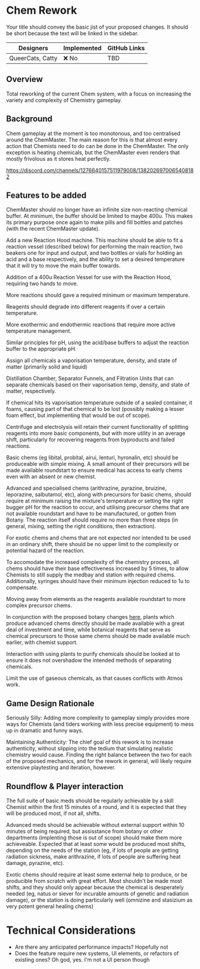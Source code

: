 # Chem Rework

Your title should convey the basic jist of your proposed changes. It should be short because the text will be linked in the sidebar.

| Designers        | Implemented | GitHub Links |
| ---------------- | ----------- | ------------ |
| QueerCats, Catty | :x: No      | TBD          |
## Overview

Total reworking of the current Chem system, with a focus on increasing the variety and complexity of Chemistry gameplay. 

## Background

Chem gameplay at the moment is too monotonous, and too centralised around the ChemMaster. The main reason for this is that almost every action that Chemists need to do can be done in the ChemMaster. The only exception is heating chemicals, but the ChemMaster even renders that mostly frivolous as it stores heat perfectly. 

https://discord.com/channels/1276640157511979008/1382026970065408182

## Features to be added

ChemMaster should no longer have an infinite size non-reacting chemical buffer. At minimum, the buffer should be limited to maybe 400u. This makes its primary purpose once again to make pills and fill bottles and patches (with the recent ChemMaster update). 

Add a new Reaction Hood machine. This machine should be able to fit a reaction vessel (described below) for performing the main reaction, two beakers one for input and output, and two bottles or vials for holding an acid and a base respectively, and the ability to set a desired temperature that it will try to move the main buffer towards. 

Addition of a 400u Reaction Vessel for use with the Reaction Hood, requiring two hands to move.

More reactions should gave a required minimum or maximum temperature. 

Reagents should degrade into different reagents if over a certain temperature. 

More exothermic and endothermic reactions that require more active temperature management.

Similar principles for pH, using the acid/base buffers to adjust the reaction buffer to the appropriate pH. 

Assign all chemicals a vaporisation temperature, density, and state of matter (primarily solid and liquid)

Distillation Chamber, Separator Funnels, and Filtration Units that can separate chemicals based on their vaporisation temp, density, and state of matter, respectively. 

If chemical hits its vaporisation temperature outside of a sealed container, it foams, causing part of that chemical to be lost (possibly making a lesser foam effect, but implementing that would be out of scope).

Centrifuge and electrolysis will retain their current functionality of splitting reagents into more basic components, but with more utility in an average shift, particularly for recovering reagents from byproducts and failed reactions.

Basic chems (eg libital, probital, airui, lenturi, hyronalin, etc) should be produceable with simple mixing. A small amount of their precursors will be made available roundstart to ensure medical has access to early chems even with an absent or new chemist. 

Advanced and specialised chems (arithrazine, pyrazine, bruizine, leporazine, salbutamol, etc), along with precursors for basic chems, should require at minimum raising the mixture's temperature or setting the right bugger pH for the reaction to occur, and utilising precursor chems that are not available roundstart and have to be manufactured, or gotten from Botany. The reaction itself should require no more than three steps (in general, mixing, setting the right conditions, then extraction).

For exotic chems and chems that are not expected nor intended to be used in an ordinary shift, there should be no upper limit to the complexity or potential hazard of the reaction. 

To accomodate the increased complexity of the chemistry process, all chems should have their base effectiveness increased by 5 times, to allow Chemists to still supply the medbay and station with required chems. Additionally, syringes should have their minimum injection reduced to 1u to compensate. 

Moving away from elements as the reagents available roundstart to more complex precursor chems. 

In conjunction with the proposed botany changes [here](botany-changes.md), plants which produce advanced chems directly should be made available with a great deal of investment and time, while botanical reagents that serve as chemical precursors to those same chems should be made available much earlier, with chemist support.

Interaction with using plants to purify chemicals should be looked at to ensure it does not overshadow the intended methods of separating chemicals.

Limit the use of gaseous chemicals, as that causes conflicts with Atmos work. 
## Game Design Rationale

Seriously Silly: Adding more complexity to gameplay simply provides more ways for Chemists (and tiders working with less precise equipment) to mess up in dramatic and funny ways. 

Maintaining Authenticity: The chief goal of this rework is to increase authenticity, without slipping into the tedium that simulating realistic chemistry would cause. Finding the right balance between the two for each of the proposed mechanics, and for the rework in general, will likely require extensive playtesting and iteration, however. 
## Roundflow & Player interaction

The full suite of basic meds should be regularly achievable by a skill Chemist within the first 15 minutes of a round, and it is expected that they will be produced most, if not all, shifts.

Advanced meds should be achievable without external support within 10 minutes of being required, but assisstance from botany or other departments (implenting those is out of scope) should make them more achieveable. Expected that at least some would be produced most shifts, depending on the needs of the station (eg, if lots of people are getting radiation sickness, make arithrazine, if lots of people are suffering heat damage, pyrazine, etc).

Exotic chems should require at least some external help to produce, or be producible from scratch with great effort. Most shouldn't be made most shifts, and they should only appear because the chemical is desperately needed (eg, natus or siever for incurable amounts of genetic and radiation damage), or the station is doing particularly well (omnizine and stasizium as very potent general healing chems)

# Technical Considerations

- Are there any anticipated performance impacts?
Hopefully not
- Does the feature require new systems, UI elements, or refactors of existing ones?
Oh god, yes. I'm not a UI person though
